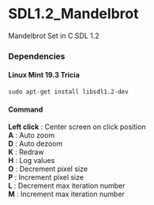 # SDL1.2_Mandelbrot
Mandelbrot Set in C SDL 1.2

### Dependencies
#### Linux Mint 19.3 Tricia
` sudo apt-get install libsdl1.2-dev `
#### Command
**Left click** : Center screen on click position  
**A** : Auto zoom  
**D** : Auto dezoom  
**K** : Redraw  
**H** : Log values  
**O** : Decrement pixel size  
**P** : Increment pixel size  
**L** : Decrement max iteration number  
**M** : Increment max iteration number  
